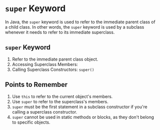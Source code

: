 # `super` Keyword

In Java, the `super` keyword is used to refer to the immediate parent class of a child class. In other words, the `super` keyword is used by a subclass whenever it needs to refer to its immediate superclass.

## `super` Keyword

1. Refer to the immediate parent class object.
2. Accessing Superclass Members:
3. Calling Superclass Constructors: `super()`

## Points to Remember

1. Use `this` to refer to the current object's members.
2. Use `super` to refer to the superclass's members.
3. `super` must be the first statement in a subclass constructor if you're calling a superclass constructor.
4. `super` cannot be used in static methods or blocks, as they don't belong to specific objects.

